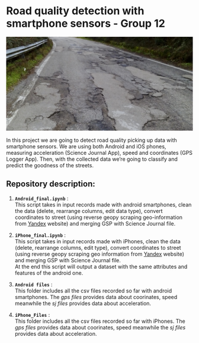 # Road quality detection with smartphone sensors - Group 12  
![](Bad_street.jpg)  

In this project we are going to detect road quality picking up data with smartphone sensors. We are using both Android and iOS phones, 
measuring acceleration (Science Journal App), speed and coordinates (GPS Logger App). Then, with the collected data we’re going 
to classify and predict the goodness of the streets.

## Repository description:  
1. **`Android_final.ipynb`** :  
  This script takes in input records made with android smartphones, clean the data (delete, rearrange columns, edit data type), convert 
  coordinates to street (using reverse geopy scraping geo-information from [Yandex](https://yandex.com/maps) website) 
  and merging GSP with Science Journal file.

2. **`iPhone_final.ipynb`** :  
  This script takes in input records made with iPhones, clean the data (delete, rearrange columns, edit type), convert 
  coordinates to street (using reverse geopy scraping geo information from [Yandex](https://yandex.com/maps) website) and merging GSP with Science Journal file.  
  At the end this script will output a dataset with the same attributes and features of the android one.
  
3. **`Android files`** :  
  This folder includes all the csv files recorded so far with android smartphones. The *gps files* provides data about coorinates, 
  speed meanwhile the *sj files* provides data about acceleration.  
  
4. **`iPhone_Files`** :  
  This folder includes all the csv files recorded so far with iPhones. The *gps files* provides data about coorinates, 
  speed meanwhile the *sj files* provides data about acceleration.  
  

